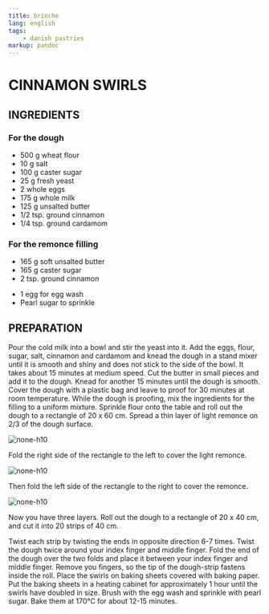 ```yaml
---
title: brioche
lang: english
tags: 
    - danish pastries
markup: pandoc
---
```


# CINNAMON SWIRLS

## INGREDIENTS


### For the dough

- 500 g wheat flour
- 10 g salt
- 100 g caster sugar
- 25 g fresh yeast
- 2 whole eggs
- 175 g whole milk
- 125 g unsalted butter
- 1/2 tsp. ground cinnamon
- 1/4 tsp. ground cardamom

### For the remonce filling

- 165 g soft unsalted butter
- 165 g caster sugar
- 2 tsp. ground cinnamon
>
- 1 egg for egg wash
- Pearl sugar to sprinkle

## PREPARATION

Pour the cold milk into a bowl and stir the yeast into it.
Add the eggs, flour, sugar, salt, cinnamon and cardamom and knead the dough in a stand mixer until it is smooth and shiny and does not stick to the side of the bowl.
It takes about 15 minutes at medium speed.
Cut the butter in small pieces and add it to the dough.
Knead for another 15 minutes until the dough is smooth.
Cover the dough with a plastic bag and leave to proof for 30 minutes at room temperature.
While the dough is proofing, mix the ingredients for the filling to a uniform mixture.
Sprinkle flour onto the table and roll out the dough to a rectangle of 20 x 60 cm.
Spread a thin layer of light remonce on 2/3 of the dough surface.

![](/home/fred/.repo/traductions/recettes/images/brioche_snur1.png "none-h10")

Fold the right side of the rectangle to the left to cover the light remonce.

![](/home/fred/.repo/traductions/recettes/images/brioche_snur3.png "none-h10")

Then fold the left side of the rectangle to the right to cover the remonce.

![](/home/fred/.repo/traductions/recettes/images/brioche_snur4.png "none-h10")

Now you have three layers.
Roll out the dough to a rectangle of 20 x 40 cm, and cut it into 20 strips of 40 cm.

Twist each strip by twisting the ends in opposite direction 6-7 times.
Twist the dough twice around your index finger and middle finger.
Fold the end of the dough over the two folds and place it between your index finger and middle finger.
Remove you fingers, so the tip of the dough-strip fastens inside the roll.
Place the swirls on baking sheets covered with baking paper.
Put the baking sheets in a heating cabinet for approximately 1 hour until the swirls have doubled in size.
Brush with the egg wash and sprinkle with pearl sugar.
Bake them at 170°C for about 12-15 minutes.
